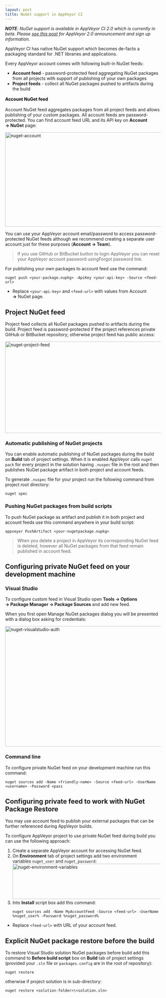 ```yaml
---
layout: post
title: NuGet support in AppVeyor CI
---
```


<em><strong>NOTE</strong>: NuGet support is available in AppVeyor CI 2.0 which is currently in beta. Please <a title="AppVeyor 2.0: dedicated build VMs, parallel testing, NuGet, deployment and more" href="http://blog.appveyor.com/2014/02/19/appveyor-20-dedicated-build-vms-parallel-testing-nuget-deployment/">see this post</a> for AppVeyor 2.0 announcement and sign up information.</em>

AppVeyor CI has native NuGet support which becomes de-facto a packaging standard for .NET libraries and applications.

Every AppVeyor account comes with following built-in NuGet feeds:

<ul>
    <li><strong>Account feed</strong> - password-protected feed aggregating NuGet packages from all projects with support of publishing of your own packages</li>
    <li><strong>Project feeds</strong> - collect all NuGet packages pushed to artifacts during the build</li>
</ul>

<span style="color:#000000;font-weight:bold;font-style:inherit;line-height:1.625;">Account NuGet feed</span>

Account NuGet feed aggregates packages from all project feeds and allows publishing of your custom packages. All account feeds are password-protected. You can find account feed URL and its API key on <strong>Account → NuGet</strong> page:

<a href="/assets/images/posts/nuget-support/nuget-account.png"><img alt="nuget-account" src="/assets/images/posts/nuget-support/nuget-account.png" width="584" height="305"></a>

You can use your AppVeyor account email/password to access password-protected NuGet feeds although we recommend creating a separate user account just for these purposes (<strong>Account → Team</strong>).

<blockquote>If you use GitHub or BitBucket button to login AppVeyor you can reset your AppVeyor account password usingForgot password link.</blockquote>

For publishing your own packages to account feed use the command:

<pre><code>nuget push &lt;your-package.nupkg&gt; -ApiKey &lt;your-api-key&gt; -Source &lt;feed-url&gt;</code></pre>

<ul>
<li>Replace <code>&lt;your-api-key&gt;</code> and <code>&lt;feed-url&gt;</code> with values from Account <strong>→</strong> NuGet page.</li>
</ul>

<h2>Project NuGet feed</h2>

Project feed collects all NuGet packages pushed to artifacts during the build. Project feed is password-protected if the project references private GitHub or BitBucket repository; otherwise project feed has public access:

<a href="/assets/images/posts/nuget-support/nuget-project-feed1.png"><img alt="nuget-project-feed" src="/assets/images/posts/nuget-support/nuget-project-feed1.png" width="584" height="296"></a>

<h3>Automatic publishing of NuGet projects</h3>

You can enable automatic publishing of NuGet packages during the build on <strong>Build</strong> tab of project settings. When it is enabled AppVeyor calls <code>nuget pack</code> for every project in the solution having <code>.nuspec</code> file in the root and then publishes NuGet package artifact in both project and account feeds.

To generate <code>.nuspec</code> file for your project run the following command from project root directory:

<pre><code>nuget spec</code></pre>

<h3>Pushing NuGet packages from build scripts</h3>

To push NuGet package as artifact and publish it in both project and account feeds use this command anywhere in your build script:

<pre><code>appveyor PushArtifact &lt;your-nugetpackage.nupkg&gt;</code></pre>

<blockquote>When you delete a project in AppVeyor its corresponding NuGet feed is deleted, however all NuGet packages from that feed remain published in account feed.</blockquote>

<h2>Configuring private NuGet feed on your development machine</h2>

<h3>Visual Studio</h3>

To configure custom feed in Visual Studio open <strong>Tools → Options → Package Manager → Package Sources</strong> and add new feed.

When you first open Manage NuGet packages dialog you will be presented with a dialog box asking for credentials:

<a href="/assets/images/docs/nuget-visualstudio-auth.png"><img alt="nuget-visualstudio-auth" src="/assets/images/docs/nuget-visualstudio-auth.png" width="584" height="389"></a>

<h3>Command line</h3>

To configure private NuGet feed on your development machine run this command:

<pre><code>nuget sources add -Name &lt;friendly-name&gt; -Source &lt;feed-url&gt; -UserName &lt;username&gt; -Password &lt;pass</code></pre>

<h2>Configuring private feed to work with NuGet Package Restore</h2>

You may use account feed to publish your external packages that can be further referenced during AppVeyor builds.

To configure AppVeyor project to use private NuGet feed during build you can use the following approach:

<ol>
    <li>Create a separate AppVeyor account for accessing NuGet feed.</li>
    <li>On <strong>Environment</strong> tab of project settings add two environment variables <code>nuget_user</code> and <code>nuget_password</code>:<a href="/assets/images/docs/nuget-environment-variables.png"><img alt="nuget-environment-variables" src="/assets/images/docs/nuget-environment-variables.png" width="584" height="114"></a></li>
    <li>Into <strong>Install</strong> script box add this command:
<pre><code>nuget sources add -Name MyAccountFeed -Source &lt;feed-url&gt; -UserName %nuget_user% -Password %nuget_password%</code></pre>
</li>
</ol>

<ul>
<li>Replace <code>&lt;feed-url&gt;</code> with URL of your account feed.</li>
</ul>

<h2>Explicit NuGet package restore before the build</h2>

To restore Visual Studio solution NuGet packages before build add this command to <strong>Before build script</strong> box on <strong>Build</strong> tab of project settings (provided your <code>.sln</code> file or <code>packages.config</code> are in the root of repository):

<pre><code>nuget restore</code></pre>

otherwise if project solution is in sub-directory:

<pre><code>nuget restore &lt;solution-folder&gt;\&lt;solution.sln&gt;</code></pre>
